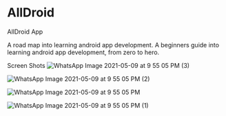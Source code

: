 # AllDroid
AllDroid App

A road map into learning android app development. A beginners guide into learning android app development, from zero to hero.

Screen Shots
![WhatsApp Image 2021-05-09 at 9 55 05 PM (3)](https://user-images.githubusercontent.com/43097532/118033081-04a76180-b386-11eb-8efd-3c1b61c6a788.jpeg)

![WhatsApp Image 2021-05-09 at 9 55 05 PM (2)](https://user-images.githubusercontent.com/43097532/118033078-040ecb00-b386-11eb-83c1-3ba0a930fe1d.jpeg)

![WhatsApp Image 2021-05-09 at 9 55 05 PM](https://user-images.githubusercontent.com/43097532/118033083-05d88e80-b386-11eb-903c-f7dfdbe4c15b.jpeg)

![WhatsApp Image 2021-05-09 at 9 55 05 PM (1)](https://user-images.githubusercontent.com/43097532/118033085-06712500-b386-11eb-9ffa-26fe18c08e1b.jpeg)
